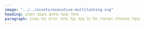 ```yaml
---
image: "../../assets/executive-multitasking.svg"
heading: טיפול שוטף בתחום משאבי האנוש
paragraph: טיפול בהתנהלות הארגונית מול כל עובד בכל מחזור החיים שלו בארגון
---
```

